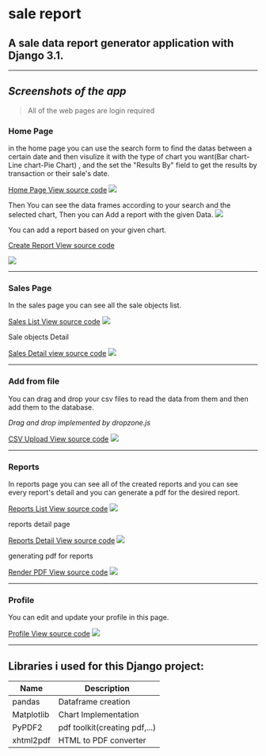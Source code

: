 # sale report

## A sale data report generator application with Django 3.1.

---
## *Screenshots of the app*
> All of the web pages are login required

### Home Page
in the home page you can use the search form to find the datas between a certain date and then visulize it with the type of chart you want(Bar chart-Line chart-Pie Chart)
, and the set the "Results By" field to get the results by transaction or their sale's date.

[Home Page View source code](https://github.com/MohammadrezaTavakoli/sale_report/blob/master/src/sales/views.py#L16)
![](images/home-1.png)


Then You can see the data frames according to your search and the selected chart, Then you can Add a report with the given Data.
![](images/home-2.png)


You can add a report based on your given chart.

[Create Report View source code](https://github.com/MohammadrezaTavakoli/sale_report/blob/master/src/reports/views.py#L22)

![](images/add-report.png)

---
### Sales Page
In the sales page you can see all the sale objects list.

[Sales List View source code](https://github.com/MohammadrezaTavakoli/sale_report/blob/master/src/sales/views.py#L80)
![](images/sales-list.png)

Sale objects Detail

[Sales Detail view source code](https://github.com/MohammadrezaTavakoli/sale_report/blob/master/src/sales/views.py#L85)
![](images/sale-example.png)

---
### Add from file
You can drag and drop your csv files to read the data from them and then add them to the database.

*Drag and drop implemented by dropzone.js*

[CSV Upload View source code](https://github.com/MohammadrezaTavakoli/sale_report/blob/master/src/reports/views.py#L52)
![](images/from-file.png)

---
### Reports
In reports page you can see all of the created reports and you can see every report's detail and you can generate a pdf for the desired report.

[Reports List View source code](https://github.com/MohammadrezaTavakoli/sale_report/blob/master/src/reports/views.py#L38)
![](images/reports.png)

reports detail page

[Reports Detail View source code](https://github.com/MohammadrezaTavakoli/sale_report/blob/master/src/reports/views.py#L43)
![](images/reports-detail.png)

generating pdf for reports

[Render PDF View source code](https://github.com/MohammadrezaTavakoli/sale_report/blob/f882108693eae74f1e0737c9b7aa79cf36c14e29/src/reports/views.py#L99)
![](images/reports-pdf.png)

---
### Profile
You can edit and update your profile in this page.

[Profile View source code](https://github.com/MohammadrezaTavakoli/sale_report/blob/master/src/profiles/views.py#L8)
![](images/profile.png)


---
## Libraries i used for this Django project:
| Name | Description |
| ----------- | ----------- |
| pandas | Dataframe creation |
| Matplotlib | Chart Implementation |
| PyPDF2 | pdf toolkit(creating pdf,...) |
| xhtml2pdf | HTML to PDF converter |
